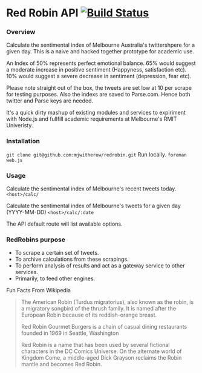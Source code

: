 Red Robin API [![Build Status](https://travis-ci.org/mjwitherow/redrobin.svg?branch=master)](https://travis-ci.org/mjwitherow/redrobin)
=========

### Overview

Calculate the sentimental index of Melbourne Australia's twittershpere for a given day.
This is a naive and hacked together prototype for academic use. 

An Index of 50% represents perfect emotional balance.
65% would suggest a moderate increase in positive sentiment (Happyness, satisfaction etc).
10% would suggest a severe decrease in sentiment (depression, fear etc).

Please note straight out of the box, the tweets are set low at 10 per scrape for testing purposes. 
Also the indexs are saved to Parse.com. Hence both twitter and Parse keys are needed. 

It's a quick dirty mashup of existing modules and services to expiriment with Node.js and fullfill academic requirements at Melbourne's RMIT Univeristy. 

### Installation
`git clone git@github.com:mjwitherow/redrobin.git`
Run locally.
`foreman web.js`

### Usage

Calculate the sentimental index of Melbourne's recent tweets today.
`<host>/calc/` 

Calculate the sentimental index of Melbourne's tweets for a given day (YYYY-MM-DD)
`<host>/calc/:date` 

The API default route will list available options. 

### RedRobins purpose
+ To scrape a certain set of tweets.
+ To archive calculations from these scrapings.   
+ To perform analysis of results and act as a gateway service to other services. 
+ Primarily, to feed other engines. 


Fun Facts From Wikipedia
>The American Robin (Turdus migratorius), also known as the robin, is a migratory songbird of the thrush family. 
>It is named after the European Robin because of its reddish-orange breast.
>
>Red Robin Gourmet Burgers is a chain of casual dining restaurants founded in 1969 in Seattle, Washington
>
>Red Robin is a name that has been used by several fictional characters in the DC Comics Universe.
>On the alternate world of Kingdom Come, a middle-aged Dick Grayson reclaims the Robin mantle and becomes Red Robin.
